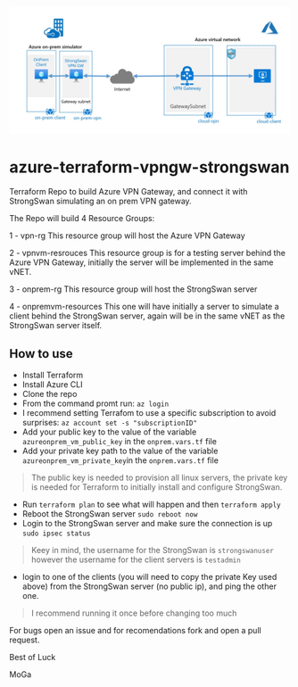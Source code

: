 ![Alt text](img/visio_diagram.jpg?raw=true "Overview Diagram")
# azure-terraform-vpngw-strongswan
Terraform Repo to build Azure VPN Gateway, and connect it with StrongSwan simulating an on prem VPN gateway.

The Repo will build 4 Resource Groups:

1 - vpn-rg
This resource group will host the Azure VPN Gateway

2 - vpnvm-resrouces
This resource group is for a testing server behind the Azure VPN Gateway, initially the server will be implemented in the same vNET.

3 - onprem-rg
This resource group will host the StrongSwan server

4 - onpremvm-resources
This one will have initially a server to simulate a client behind the StrongSwan server, again will be in the same vNET as the StrongSwan server itself.

## How to use
- Install Terraform
- Install Azure CLI
- Clone the repo
- From the command promt run:
`az login`
- I recommend setting Terrafom to use a specific subscription to avoid surprises:
`az account set -s "subscriptionID"`
- Add your public key to the value of the variable `azureonprem_vm_public_key` in the `onprem.vars.tf` file
- Add your private key path to the value of the variable `azureonprem_vm_private_key`in the `onprem.vars.tf` file

> The public key is needed to provision all linux servers, the private key is needed for Terraform to initially install and configure StrongSwan.

- Run `terraform plan` to see what will happen and then `terraform apply`
- Reboot the StrongSwan server ```sudo reboot now```
- Login to the StrongSwan server and make sure the connection is up ```sudo ipsec status```

> Keey in mind, the username for the StrongSwan is ```strongswanuser``` however the username for the client servers is ```testadmin```

- login to one of the clients (you will need to copy the private Key used above) from the StrongSwan server (no public ip), and ping the other one.

> I recommend running it once before changing too much

For bugs open an issue and for recomendations fork and open a pull request.

Best of Luck

MoGa
